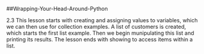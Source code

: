 ##Wrapping-Your-Head-Around-Python

2.3
This lesson starts with creating and assigning values to variables, which we can then use for collection examples. A list of customers is created, which starts the first list example. Then we begin munipulating this list and printing its results. The lesson ends with showing to access items within a list.